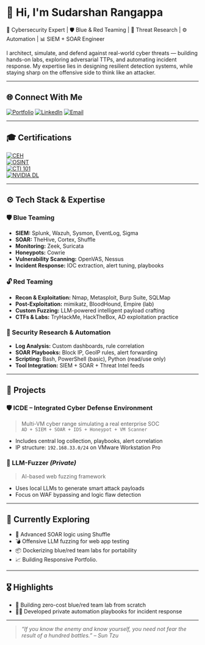 # 👋 Hi, I'm Sudarshan Rangappa

🔐 Cybersecurity Expert | 🛡️ Blue & Red Teaming | 🧠 Threat Research | ⚙️ Automation | 📊 SIEM + SOAR Engineer

I architect, simulate, and defend against real-world cyber threats — building hands-on labs, exploring adversarial TTPs, and automating incident response. My expertise lies in designing resilient detection systems, while staying sharp on the offensive side to think like an attacker.

---

## 🌐 Connect With Me

[![Portfolio](https://img.shields.io/badge/🌐%20Portfolio-View-informational?style=flat-square&logo=github)](https://www.sudarshanrangappa.in.net)
[![LinkedIn](https://img.shields.io/badge/LinkedIn-Connect-blue?style=flat-square&logo=linkedin)](https://linkedin.com/in/sudarshan-rangappa)
[![Email](https://img.shields.io/badge/Email-Contact-informational?style=flat-square&logo=gmail)](mailto:sudarshan_rangappa@proton.me)

---

## 🎓 Certifications

[![CEH](https://img.shields.io/badge/EC--Council-CEH%20v11-red?style=flat-square&logo=hackaday)](https://drive.google.com/file/d/1GkKMUh5BsZ0s9CIRRPoQTrq6M4IWyooC/view?usp=drive_link)  
[![OSINT](https://img.shields.io/badge/OSINT-Research%20and%20Analysis-blue?style=flat-square&logo=security)](https://drive.google.com/file/d/1q0QfwW1JYuPWSss6OX26-n8HJlgc_c9Y/view?usp=drive_link)  
[![CTI 101](https://img.shields.io/badge/Arcx-CTI%20101-purple?style=flat-square&logo=target)](https://drive.google.com/file/d/19yc59HfKLml43eWuXXbg-y_uOXn43_yu/view?usp=drive_link)  
[![NVIDIA DL](https://img.shields.io/badge/NVIDIA-Fundamentals%20of%20Deep%20Learning-green?style=flat-square&logo=nvidia)](https://drive.google.com/file/d/17iQGcTCNn8S8eR14bm-xLSfD10VpqF5R/view?usp=drive_link)

---

## ⚙️ Tech Stack & Expertise

### 🛡️ Blue Teaming
- **SIEM:** Splunk, Wazuh, Sysmon, EventLog, Sigma  
- **SOAR:** TheHive, Cortex, Shuffle  
- **Monitoring:** Zeek, Suricata  
- **Honeypots:** Cowrie  
- **Vulnerability Scanning:** OpenVAS, Nessus  
- **Incident Response:** IOC extraction, alert tuning, playbooks

### 🔓 Red Teaming
- **Recon & Exploitation:** Nmap, Metasploit, Burp Suite, SQLMap  
- **Post-Exploitation:** mimikatz, BloodHound, Empire (lab)  
- **Custom Fuzzing:** LLM-powered intelligent payload crafting  
- **CTFs & Labs:** TryHackMe, HackTheBox, AD exploitation practice

### 🧠 Security Research & Automation
- **Log Analysis:** Custom dashboards, rule correlation  
- **SOAR Playbooks:** Block IP, GeoIP rules, alert forwarding  
- **Scripting:** Bash, PowerShell (basic), Python (read/use only)  
- **Tool Integration:** SIEM + SOAR + Threat Intel feeds

---

## 🧪 Projects

### 🛡️ ICDE – Integrated Cyber Defense Environment
> Multi-VM cyber range simulating a real enterprise SOC  
`AD + SIEM + SOAR + IDS + Honeypot + VM Scanner`  
- Includes central log collection, playbooks, alert correlation  
- IP structure: `192.168.33.0/24` on VMware Workstation Pro

### 🤖 LLM-Fuzzer *(Private)*
> AI-based web fuzzing framework  
- Uses local LLMs to generate smart attack payloads  
- Focus on WAF bypassing and logic flaw detection

---

## 🧭 Currently Exploring
- 🔁 Advanced SOAR logic using Shuffle  
- 💣 Offensive LLM fuzzing for web app testing  
- 📦 Dockerizing blue/red team labs for portability
- 📈 Building Responsive Portfolio.

---

## 🎖️ Highlights
- 🧪 Building zero-cost blue/red team lab from scratch  
- 🧑‍💻 Developed private automation playbooks for incident response

---

> _“If you know the enemy and know yourself, you need not fear the result of a hundred battles.” – Sun Tzu_
